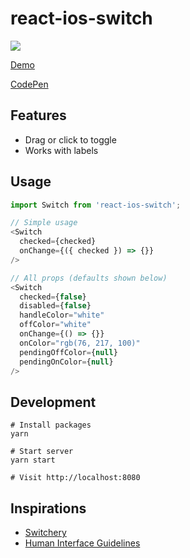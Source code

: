 react-ios-switch
===
<img src="https://img.shields.io/npm/dm/react-ios-switch.svg">

[Demo](https://clari.github.io/react-ios-switch)

[CodePen](https://codepen.io/mking-clari/pen/dzKxdb)

Features
---
- Drag or click to toggle
- Works with labels 

Usage
---
```javascript
import Switch from 'react-ios-switch';

// Simple usage
<Switch
  checked={checked}
  onChange={({ checked }) => {}}
/>

// All props (defaults shown below)
<Switch
  checked={false}
  disabled={false}
  handleColor="white"
  offColor="white"
  onChange={() => {}}
  onColor="rgb(76, 217, 100)"
  pendingOffColor={null}
  pendingOnColor={null}
/>
```

Development
---
```
# Install packages
yarn

# Start server
yarn start

# Visit http://localhost:8080
```

Inspirations
---
- [Switchery](https://abpetkov.github.io/switchery)
- [Human Interface Guidelines](https://developer.apple.com/ios/human-interface-guidelines/visual-design/color)